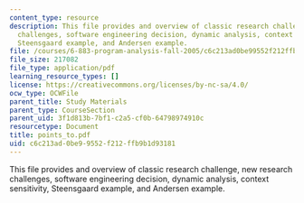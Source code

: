```yaml
---
content_type: resource
description: This file provides and overview of classic research challenge, new research
  challenges, software engineering decision, dynamic analysis, context sensitivity,
  Steensgaard example, and Andersen example.
file: /courses/6-883-program-analysis-fall-2005/c6c213ad0be99552f212ffb9b1d93181_points_to.pdf
file_size: 217082
file_type: application/pdf
learning_resource_types: []
license: https://creativecommons.org/licenses/by-nc-sa/4.0/
ocw_type: OCWFile
parent_title: Study Materials
parent_type: CourseSection
parent_uid: 3f1d813b-7bf1-c2a5-cf0b-64798974910c
resourcetype: Document
title: points_to.pdf
uid: c6c213ad-0be9-9552-f212-ffb9b1d93181
---
```

This file provides and overview of classic research challenge, new research challenges, software engineering decision, dynamic analysis, context sensitivity, Steensgaard example, and Andersen example.